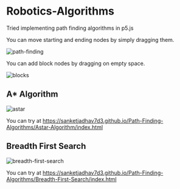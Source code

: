 
# Robotics-Algorithms

Tried implementing path finding algorithms in p5.js

You can move starting and ending nodes by simply dragging them.

![path-finding](https://user-images.githubusercontent.com/93857526/209838433-3eecc809-2086-4c46-8d43-62ace35b4efc.gif)

You can add block nodes by dragging on empty space.

![blocks](https://user-images.githubusercontent.com/93857526/209906185-a684513e-2cdb-4adc-8d16-1d3bb784e866.gif)

## A* Algorithm

![astar](https://user-images.githubusercontent.com/93857526/209842716-30c72b3f-5d61-4066-9f3b-4218f2d4d128.gif)

You can try at https://sanketjadhav7d3.github.io/Path-Finding-Algorithms/Astar-Algorithm/index.html

## Breadth First Search

![breadth-first-search](https://user-images.githubusercontent.com/93857526/209907077-83faaf99-ea94-4c95-ad0a-3b6162c78431.gif)

You can try at https://sanketjadhav7d3.github.io/Path-Finding-Algorithms/Breadth-First-Search/index.html 
